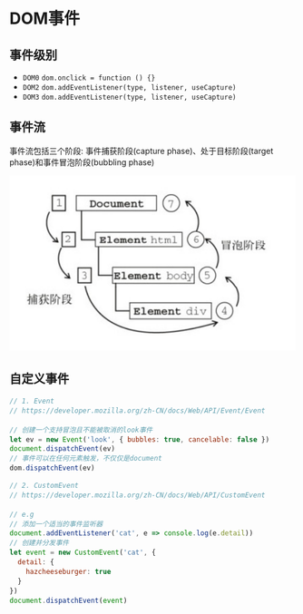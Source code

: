 # DOM事件

## 事件级别

- `DOM0`  `dom.onclick = function () {}`
- `DOM2`  `dom.addEventListener(type, listener, useCapture)`
- `DOM3`  `dom.addEventListener(type, listener, useCapture)`

## 事件流

事件流包括三个阶段: 事件捕获阶段(capture phase)、处于⽬标阶段(target phase)和事件冒泡阶段(bubbling phase)

![DOM事件流](images/event.png)

## 自定义事件

```js
// 1. Event
// https://developer.mozilla.org/zh-CN/docs/Web/API/Event/Event

// 创建一个支持冒泡且不能被取消的look事件
let ev = new Event('look', { bubbles: true, cancelable: false })
document.dispatchEvent(ev)
// 事件可以在任何元素触发，不仅仅是document
dom.dispatchEvent(ev)
```

```js
// 2. CustomEvent
// https://developer.mozilla.org/zh-CN/docs/Web/API/CustomEvent

// e.g
// 添加一个适当的事件监听器
document.addEventListener('cat', e => console.log(e.detail))
// 创建并分发事件
let event = new CustomEvent('cat', {
  detail: {
    hazcheeseburger: true
  }
})
document.dispatchEvent(event)
```

